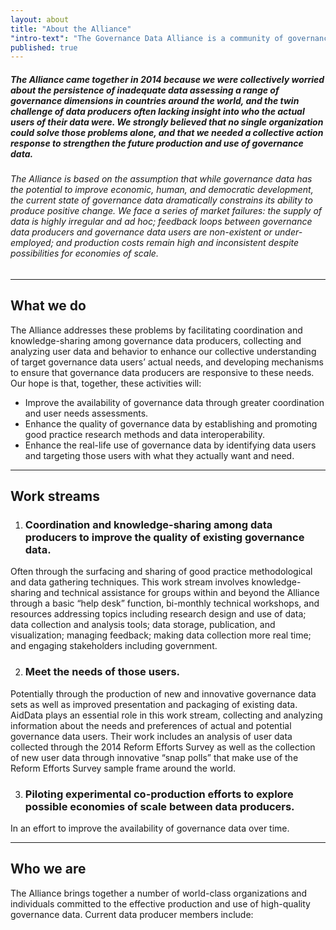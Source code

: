 ```yaml
---
layout: about
title: "About the Alliance"
"intro-text": "The Governance Data Alliance is a community of governance data producers, users, and funders committed to the effective production and use of high-quality data to advance democratic governance reforms in countries."
published: true
---
```



##### The Alliance came together in 2014 because we were collectively worried about the persistence of inadequate data assessing a range of governance dimensions in countries around the world, and the twin challenge of data producers often lacking insight into who the actual users of their data were. We strongly believed that no single organization could solve those problems alone, and that we needed a collective action response to strengthen the future production and use of governance data.

###### The Alliance is based on the assumption that while governance data has the potential to improve economic, human, and democratic development, the current state of governance data dramatically constrains its ability to produce positive change. We face a series of market failures: the supply of data is highly irregular and ad hoc; feedback loops between governance data producers and governance data users are non-existent or under-employed; and production costs remain high and inconsistent despite possibilities for economies of scale.

___

## What we do
The Alliance addresses these problems by facilitating coordination and knowledge-sharing among governance data producers, collecting and analyzing user data and behavior to enhance our collective understanding of target governance data users’ actual needs, and developing mechanisms to ensure that governance data producers are responsive to these needs. Our hope is that, together, these activities will:

* Improve the availability of governance data through greater coordination and user needs assessments.
* Enhance the quality of governance data by establishing and promoting good practice research methods and data interoperability.
* Enhance the real-life use of governance data by identifying data users and targeting those users with what they actually want and need.

___

## Work streams
1. ### Coordination and knowledge-sharing among data producers to improve the quality of existing governance data.
Often through the surfacing and sharing of good practice methodological and data gathering techniques. This work stream involves knowledge-sharing and technical assistance for groups within and beyond the Alliance through a basic “help desk” function, bi-monthly technical workshops, and resources addressing topics including research design and use of data; data collection and analysis tools; data storage, publication, and visualization; managing feedback; making data collection more real time; and engaging stakeholders including government.

2. ### Meet the needs of those users.
Potentially through the production of new and innovative governance data sets as well as improved presentation and packaging of existing data. AidData plays an essential role in this work stream, collecting and analyzing information about the needs and preferences of actual and potential governance data users. Their work includes an analysis of user data collected through the 2014 Reform Efforts Survey as well as the collection of new user data through innovative “snap polls” that make use of the Reform Efforts Survey sample frame around the world.

3. ### Piloting experimental co-production efforts to explore possible economies of scale between data producers.
In an effort to improve the availability of governance data over time.

___

## Who we are
The Alliance brings together a number of world-class organizations and individuals committed to the effective production and use of high-quality governance data. Current data producer members include:
